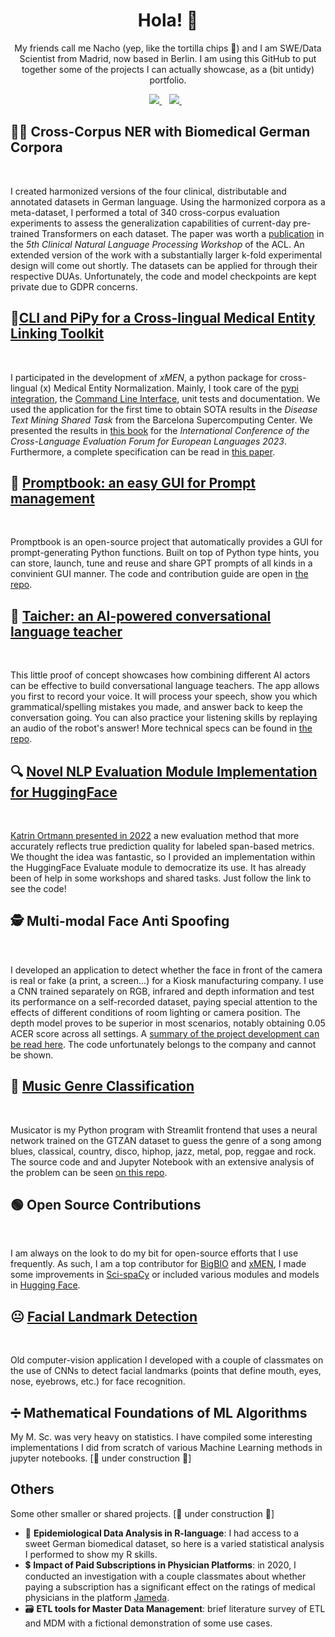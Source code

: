 <h1 align='center'>
  Hola! 👋
</h1>

<p align='center'>
  My friends call me Nacho (yep, like the tortilla chips 🌮) and I am SWE/Data Scientist from Madrid, now based in Berlin. I am using this GitHub to put together some of the projects I can actually showcase, as a (bit untidy) portfolio.
</p>

<p align='center'>
  
  <a href="https://www.linkedin.com/in/illorca/">
    <img src="https://img.shields.io/badge/linkedin-%230077B5.svg?&style=for-the-badge&logo=linkedin&logoColor=white" />
  </a>&nbsp;&nbsp;
  <a href="mailto:madwayesp@gmail.com">
    <img src="https://img.shields.io/badge/Gmail-D14836?style=for-the-badge&logo=gmail&logoColor=white" />        
  </a>&nbsp;&nbsp;
  
</p>

<h2>👩&zwj;⚕️ Cross-Corpus NER with Biomedical German Corpora</h2>
<p><img src="https://tinyurl.com/2p9ft7xf" alt="" /> <img src="https://img.shields.io/badge/torch-EE4C2C?style=for-the-badge&amp;logo=pytorch&amp;logoColor=white" alt="" /> <img src="https://img.shields.io/badge/W&amp;B-FFBE00?style=for-the-badge&amp;logo=WeightsAndBiases&amp;logoColor=white" alt="" /></p>
<p>I created harmonized versions of the four clinical, distributable and annotated datasets in German language. Using the harmonized corpora as a meta-dataset, I performed a total of 340 cross-corpus evaluation experiments to assess the generalization capabilities of current-day pre-trained Transformers on each dataset. The paper was worth a <a href="https://aclanthology.org/2023.clinicalnlp-1.23/">publication</a> in the <em>5th Clinical Natural Language Processing Workshop</em> of the ACL. An extended version of the work with a substantially larger k-fold experimental design will come out shortly. The datasets can be applied for through their respective DUAs. Unfortunately, the code and model checkpoints are kept private due to GDPR concerns.</p>

<h2>📱<a href="https://github.com/hpi-dhc/xmen">CLI and PiPy for a Cross-lingual Medical Entity Linking Toolkit</a></h2>
<p><img src="https://img.shields.io/badge/pypi-3775A9?style=for-the-badge&amp;logo=pypi&amp;logoColor=white" alt="" /> <img src="https://img.shields.io/badge/Shell_Script-121011?style=for-the-badge&amp;logo=gnu-bash&amp;logoColor=white" alt="" /></p>
<p>I participated in the development of <em>xMEN</em>, a python package for cross-lingual (x) Medical Entity Normalization. Mainly, I took care of the <a href="https://pypi.org/project/xmen/">pypi integration</a>, the <a href="https://github.com/hpi-dhc/xmen/tree/main/xmen/cli">Command Line Interface</a>, unit tests and documentation. We used the application for the first time to obtain SOTA results in the <em>Disease Text Mining Shared Task</em> from the Barcelona Supercomputing Center. We presented the results in <a href="https://link.springer.com/chapter/10.1007/978-3-031-42448-9_12">this book</a> for the <em>International Conference of the Cross-Language Evaluation Forum for European Languages 2023</em>. Furthermore, a complete specification can be read in <a href="https://arxiv.org/abs/2310.11275">this paper</a>.</p>

<h2>📖 <a href="https://promptbook.streamlit.app">Promptbook: an easy GUI for Prompt management</a></h2>
<p> <img src="https://img.shields.io/badge/OpenAI-74aa9c?style=for-the-badge&amp;logo=openai&amp;logoColor=white" alt="" /> <img src="https://img.shields.io/badge/Streamlit-FF4B4B?style=for-the-badge&amp;logo=Streamlit&amp;logoColor=white" alt="" /> <img src="https://img.shields.io/badge/Python-FFD43B?style=for-the-badge&logo=python&logoColor=blue" alt="" /> <img src="https://img.shields.io/badge/GitHub-100000?style=for-the-badge&logo=github&logoColor=white" alt="" /></p>
<p>Promptbook is an open-source project that automatically provides a GUI for prompt-generating Python functions. Built on top of Python type hints, you can store, launch, tune and reuse and share GPT prompts of all kinds in a convinient GUI manner. The code and contribution guide are open in <a href="https://github.com/nachollorca/promptbook">the repo</a>.</p>

<h2>📖 <a href="https://taicher.streamlit.app">Taicher: an AI-powered conversational language teacher</a></h2>
<p> <img src="https://img.shields.io/badge/Google_Cloud-4285F4?style=for-the-badge&logo=google-cloud&logoColor=white" alt="" /> <img src="https://img.shields.io/badge/Streamlit-FF4B4B?style=for-the-badge&amp;logo=Streamlit&amp;logoColor=white" alt="" />  <img src="https://img.shields.io/badge/OpenAI-74aa9c?style=for-the-badge&amp;logo=openai&amp;logoColor=white" alt="" /></p>
<p>This little proof of concept showcases how combining different AI actors can be effective to build conversational language teachers. The app allows you first to record your voice. It will process your speech, show you which grammatical/spelling mistakes you made, and answer back to keep the conversation going. You can also practice your listening skills by replaying an audio of the robot's answer! More technical specs can be found in <a href="https://github.com/nachollorca/taicher">the repo</a>.</p>

<h2>🔍 <a href="https://huggingface.co/spaces/hpi-dhc/FairEval/tree/main">Novel NLP Evaluation Module Implementation for HuggingFace</a></h2>
<p><img src="https://tinyurl.com/2p9ft7xf" alt="" /> <img src="https://img.shields.io/badge/Python-FFD43B?style=for-the-badge&amp;logo=python&amp;logoColor=blue" alt="" /></p>
<p><a href="https://aclanthology.org/2022.lrec-1.150">Katrin Ortmann presented in 2022</a> a new evaluation method that more accurately reflects true prediction quality for labeled span-based metrics. We thought the idea was fantastic, so I provided an implementation within the HuggingFace Evaluate module to democratize its use. It has already been of help in some workshops and shared tasks. Just follow the link to see the code!</p>

<h2>🕵️ Multi-modal Face Anti Spoofing</h2>
<p><img src="https://img.shields.io/badge/Numpy-777BB4?style=for-the-badge&amp;logo=numpy&amp;logoColor=white" alt="" /> <img src="https://img.shields.io/badge/PyTorch-EE4C2C?style=for-the-badge&amp;logo=pytorch&amp;logoColor=white" alt="" />&nbsp;<img src="https://img.shields.io/badge/OpenCV-27338e?style=for-the-badge&amp;logo=OpenCV&amp;logoColor=white" alt="" /></p>
<p>I developed an application to detect whether the face in front of the camera is real or fake (a print, a screen...) for a Kiosk manufacturing company. I use a CNN trained separately on RGB, infrared and depth information and test its performance on a self-recorded dataset, paying special attention to the effects of different conditions of room lighting or camera position. The depth model proves to be superior in most scenarios, notably obtaining 0.05 ACER score across all settings. A <a href="https://drive.google.com/file/d/1d7eMCKSXbZ7GW82jbXNbqPdGC_p_TZWj/view?usp=sharing">summary of the project development can be read here</a>. The code unfortunately belongs to the company and cannot be shown.</p>

<h2>🎻 <a href="https://musicator.streamlit.app">Music Genre Classification</a></h2>
<p><img src="https://img.shields.io/badge/Streamlit-FF4B4B?style=for-the-badge&amp;logo=Streamlit&amp;logoColor=white" alt="" /> <img src="https://img.shields.io/badge/Keras-FF0000?style=for-the-badge&amp;logo=keras&amp;logoColor=white" alt="" /> <img src="https://img.shields.io/badge/Pandas-2C2D72?style=for-the-badge&amp;logo=pandas&amp;logoColor=white" alt="" /></p>
<p>Musicator is my Python program with Streamlit frontend that uses a neural network trained on the GTZAN dataset to guess the genre of a song among blues, classical, country, disco, hiphop, jazz, metal, pop, reggae and rock. The source code and and Jupyter Notebook with an extensive analysis of the problem can be seen <a href="https://github.com/nachollorca/musicator">on this repo</a>.</p>

<h2>🟢 Open Source Contributions</h2>
<p><img src="https://tinyurl.com/2p9ft7xf" alt="" /> <img src="https://img.shields.io/badge/GitHub-100000?style=for-the-badge&amp;logo=github&amp;logoColor=white" alt="" /></p>
<p>I am always on the look to do my bit for open-source efforts that I use frequently. As such, I am a top contributor for <a href="https://github.com/bigscience-workshop/biomedical/graphs/contributors">BigBIO</a> and <a href="https://github.com/hpi-dhc/xmen/">xMEN</a>, I made some improvements in <a href="https://github.com/allenai/scispacy/pull/478">Sci-spaCy</a> or included various modules and models in <a href="https://huggingface.co/hpi-dhc">Hugging Face</a>.</p>

<h2>😐 <a href="https://github.com/nachollorca/facial-landmark-detection/">Facial Landmark Detection</a></h2>
<p><img src="https://img.shields.io/badge/OpenCV-27338e?style=for-the-badge&amp;logo=OpenCV&amp;logoColor=white" alt="" /> <img src="https://img.shields.io/badge/Jupyter-F37626.svg?&amp;style=for-the-badge&amp;logo=Jupyter&amp;logoColor=white" alt="" /></p>
<p>Old computer-vision application I developed with a couple of classmates on the use of CNNs to detect facial landmarks (points that define mouth, eyes, nose, eyebrows, etc.) for face recognition.</p>

## ➗ Mathematical Foundations of ML Algorithms 
My M. Sc. was very heavy on statistics. I have compiled some interesting implementations I did from scratch of various Machine Learning methods in jupyter notebooks. 
[🚧 under construction 🚧]

## Others 
Some other smaller or shared projects. [🚧 under construction 🚧]
- 🦠 __Epidemiological Data Analysis in R-language__: I had access to a sweet German biomedical dataset, so here is a varied statistical analysis I performed to show my R skills.
- 💲 __Impact of Paid Subscriptions in Physician Platforms__: in 2020, I conducted an investigation with a couple classmates about whether paying a subscription has a significant effect on the ratings of medical physicians in the platform [Jameda](https://www.jameda.de/). 
- 🗃️ __ETL tools for Master Data Management__: brief literature survey of ETL and MDM with a fictional demonstration of some use cases.
